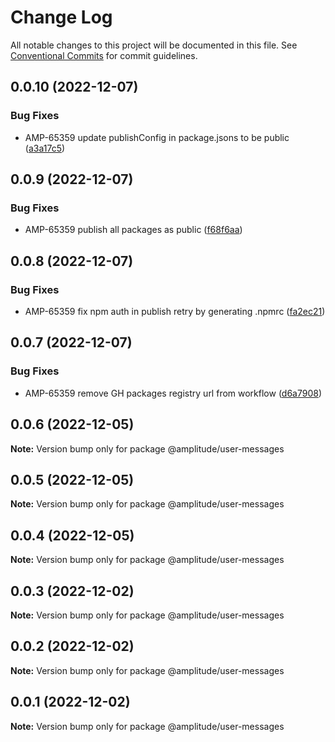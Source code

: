 # Change Log

All notable changes to this project will be documented in this file.
See [Conventional Commits](https://conventionalcommits.org) for commit guidelines.

## 0.0.10 (2022-12-07)


### Bug Fixes

* AMP-65359 update publishConfig in package.jsons to be public ([a3a17c5](https://github.com/amplitude-alpha/amplitude-sdk-typescript/commit/a3a17c58e6a2abce1886e96f48f68ef73fa608d8))





## 0.0.9 (2022-12-07)


### Bug Fixes

* AMP-65359 publish all packages as public ([f68f6aa](https://github.com/amplitude-alpha/amplitude-sdk-typescript/commit/f68f6aacf089ccf063d889891a3d57fae7f2b444))





## 0.0.8 (2022-12-07)


### Bug Fixes

* AMP-65359 fix npm auth in publish retry by generating .npmrc ([fa2ec21](https://github.com/amplitude-alpha/amplitude-sdk-typescript/commit/fa2ec2150c2afa563152055abaee804dd93c9a6c))





## 0.0.7 (2022-12-07)


### Bug Fixes

* AMP-65359 remove GH packages registry url from workflow ([d6a7908](https://github.com/amplitude-alpha/amplitude-sdk-typescript/commit/d6a7908c9a1be2a989d874bb9f8ba568f01f8777))





## 0.0.6 (2022-12-05)

**Note:** Version bump only for package @amplitude/user-messages





## 0.0.5 (2022-12-05)

**Note:** Version bump only for package @amplitude/user-messages





## 0.0.4 (2022-12-05)

**Note:** Version bump only for package @amplitude/user-messages





## 0.0.3 (2022-12-02)

**Note:** Version bump only for package @amplitude/user-messages





## 0.0.2 (2022-12-02)

**Note:** Version bump only for package @amplitude/user-messages





## 0.0.1 (2022-12-02)

**Note:** Version bump only for package @amplitude/user-messages
